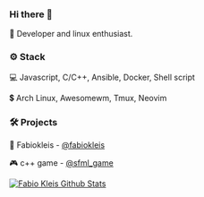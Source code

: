 ### Hi there 👋

 🙋 Developer and linux enthusiast.

<h3>⚙️ Stack</h3>

 💻 Javascript, C/C++, Ansible, Docker, Shell script
 
 💲 Arch Linux, Awesomewm, Tmux, Neovim
 <!-- [![Fabio Kleis Top Langs](https://github-readme-stats.vercel.app/api/top-langs/?username=fabiokleis&layout=compact&theme=tokyonight)](https://github.com/fabiokleis) -->
 
<h3>🛠️ Projects</h3>

 🐧 Fabiokleis - [@fabiokleis](https://fabiokleis.herokuapp.com)
 
 🎮 c++ game - [@sfml_game](https://github.com/fabiokleis/sfml_game)

 [![Fabio Kleis Github Stats](https://github-readme-stats.vercel.app/api?username=fabiokleis&show_icons=true&count_private=true&theme=tokyonight)](https://github.com/fabiokleis)

